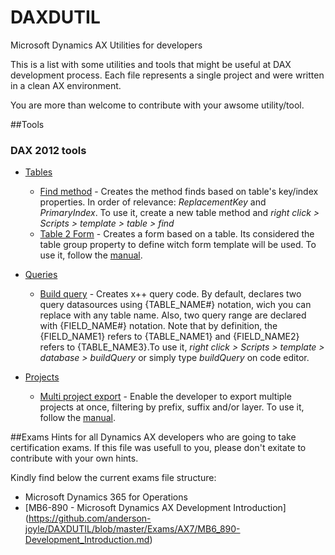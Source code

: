 # DAXDUTIL
Microsoft Dynamics AX Utilities for developers

This is a list with some utilities and tools that might be useful at DAX development process. Each file represents a single project and were written in a clean AX environment.
 
You are more than welcome to contribute with your awsome utility/tool.

##Tools
### DAX 2012 tools
* [Tables](https://github.com/anderson-joyle/DAXDUTIL/tree/master/Tables)
  * [Find method](https://github.com/anderson-joyle/DAXDUTIL/blob/master/Tables/DAXD_TableFindMethod.xpo) - Creates the method finds based on table's key/index properties. In order of relevance: *ReplacementKey* and *PrimaryIndex*. To use it, create a new table method and *right click > Scripts > template > table > find*
  * [Table 2 Form](https://github.com/anderson-joyle/DAXDUTIL/blob/dev/Tables/DAXD_Table2Form.xpo) - Creates a form based on a table. Its considered the table group property to define witch form template will be used. To use it, follow the [manual](http://andersonjoyle.com/2016/06/08/daxdutil-table-2-form-manual).

* [Queries](https://github.com/anderson-joyle/DAXDUTIL/tree/master/Queries)
  * [Build query](https://github.com/anderson-joyle/DAXDUTIL/blob/master/Queries/DAXDUtil_QueryBuildQuery.xpo) - Creates x++ query code. By default, declares two query datasources using {TABLE_NAME#} notation, wich you can replace with any table name. Also, two query range are declared with {FIELD_NAME#} notation. Note that by definition, the {FIELD_NAME1} refers to {TABLE_NAME1} and {FIELD_NAME2} refers to {TABLE_NAME3}.To use it, *right click > Scripts > template > database > buildQuery* or simply type *buildQuery* on code editor.

* [Projects](https://github.com/anderson-joyle/DAXDUTIL/tree/master/Projects)
  * [Multi project export](https://github.com/anderson-joyle/DAXDUTIL/blob/master/Projects/DAXD_MultiProjectExport.xpo) - Enable the developer to export multiple projects at once, filtering by prefix, suffix and/or layer. To use it, follow the [manual](http://andersonjoyle.com/2016/08/02/daxdutil-multiple-project-export-manual).

##Exams
Hints for all Dynamics AX developers who are going to take certification exams. If this file was usefull to you, please don't exitate to contribute with your own hints.

Kindly find below the current exams file structure:
* Microsoft Dynamics 365 for Operations
 * [MB6-890 - Microsoft Dynamics AX Development Introduction] (https://github.com/anderson-joyle/DAXDUTIL/blob/master/Exams/AX7/MB6_890-Development_Introduction.md)
